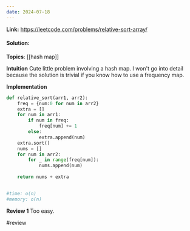 ```yaml
---
date: 2024-07-18
---
```

**Link:** https://leetcode.com/problems/relative-sort-array/
#### Solution:

**Topics**: [[hash map]]

**Intuition**
Cute little problem involving a hash map. I won't go into detail because the solution is trivial if you know how to use a frequency map. 

**Implementation**
```python
def relative_sort(arr1, arr2):
	freq = {num:0 for num in arr2}
	extra = []
	for num in arr1:
		if num in freq:
			freq[num] += 1
		else:
			extra.append(num)
	extra.sort()
	nums = []
	for num in arr2:
		for _ in range(freq[num]):
			nums.append(num)
			
	return nums + extra
	

#time: o(n)
#memory: o(n)
```

**Review 1**
Too easy. 

#review 


